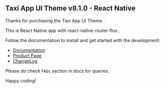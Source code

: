 ## Taxi App UI Theme v8.1.0 - React Native

Thanks for purchasing the Taxi App UI Theme .

This is React Native app with react-native-router-flux .

Follow the documentation to install and get started with the development:

* [Documentation](http://docs.market.nativebase.io/react-native-taxi-app-ui/)
* [Product Page](https://market.nativebase.io/view/react-native-taxi-app-theme)
* [ChangeLog](http://gitstrap.com/strapmobile/TaxiApp/blob/v8.1.0/React-Native/ChangeLog.md)

Please do check `FAQs` section in docs for queries.

Happy coding!

